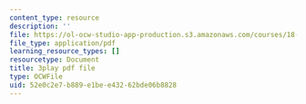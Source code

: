 ```yaml
---
content_type: resource
description: ''
file: https://ol-ocw-studio-app-production.s3.amazonaws.com/courses/18-03sc-differential-equations-fall-2011/52e0c2e7b889e1bee43262bde06b8828_sZ2qulI6GEk.pdf
file_type: application/pdf
learning_resource_types: []
resourcetype: Document
title: 3play pdf file
type: OCWFile
uid: 52e0c2e7-b889-e1be-e432-62bde06b8828
---
```

